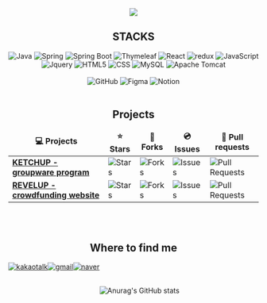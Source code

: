 <div align="center">
<img src="https://capsule-render.vercel.app/api?type=waving&color=BDBDC8&height=150&section=header&text=Welcome%20to%20HyeonJi%20GitHub%20&fontSize=40" />

<div align=center><h2>STACKS</h2></div>
 <img alt="Java" src="https://img.shields.io/badge/Java-007396?style=flat&logo=java&logoColor=white">
 <img alt="Spring" src="https://img.shields.io/badge/Spring-6DB33F?style=flat&logo=spring&logoColor=white"> 
 <img alt="Spring Boot" src="https://img.shields.io/badge/Spring Boot-6DB33F?style=flat&logo=SpringBoot&logoColor=white"/>
 <img alt="Thymeleaf" src="https://img.shields.io/badge/Thymeleaf-005F0F?style=flat&logo=Thymeleaf&logoColor=white">
  
 <img alt="React" src="https://img.shields.io/badge/React-61DAFB?style=flat&logo=react&logoColor=black"> 
 <img alt="redux" src="https://img.shields.io/badge/Redux-764ABC?style=flat&logo=Redux&logoColor=white" />
 <img alt="JavaScript" src="https://img.shields.io/badge/JavaScript-F7DF1E?style=flat&logo=javascript&logoColor=black"> 
 <img alt="Jquery" src="https://img.shields.io/badge/Jquery-0769AD?style=flat&logo=jquery&logoColor=white"> 
 <img alt="HTML5" src="https://img.shields.io/badge/HTML5-E34F26?style=flat&logo=html5&logoColor=white"> 
 <img alt="CSS" src="https://img.shields.io/badge/CSS-1572B6?style=flat&logo=css3&logoColor=white"> 
 <img alt="MySQL" src="https://img.shields.io/badge/MySQL-4479A1?style=flat&logo=mysql&logoColor=white"> 
 <img alt="Apache Tomcat" src="https://img.shields.io/badge/Apache Tomcat-F8DC75?style=flat&logo=apachetomcat&logoColor=white">
<br><br>
 <img alt="GitHub" src="https://img.shields.io/badge/GitHub-181717?style=flat-square&logo=github&logoColor=white"/>
  <img alt="Figma" src="https://img.shields.io/badge/Figma-F24E1E?style=flat-square&logo=figma&logoColor=white"/>
  <img alt="Notion" src="https://img.shields.io/badge/Notion-000000?style=flat-square&logo=notion&logoColor=white"/>
<br><br>
<h2>Projects</h2>
<table>
  <thead align="center">
    <tr border: none;>
      <td><b>💻 Projects</b></td>
      <td><b>⭐ Stars</b></td>
      <td><b>🔗 Forks</b></td>
      <td><b>💿 Issues</b></td>
      <td><b>📢 Pull requests</b></td>
    </tr>
  </thead>
  <tbody>
	  <tr>
      <td><a href="https://github.com/KIMHYEONJI13/Ketchup"><b>KETCHUP - groupware program</b></a></td>
      <td><img alt="Stars" src="https://img.shields.io/github/stars/KIMHYEONJI13/Ketchup?style=flat-square&labelColor=343b41"/></td>
      <td><img alt="Forks" src="https://img.shields.io/github/forks/KIMHYEONJI13/Ketchup?style=flat-square&labelColor=343b41"/></td>
      <td><img alt="Issues" src="https://img.shields.io/github/issues/KIMHYEONJI13/Ketchup?style=flat-square&labelColor=343b41"/></td>
      <td><img alt="Pull Requests" src="https://img.shields.io/github/issues-pr/KIMHYEONJI13/Ketchup?style=flat-square&labelColor=343b41"/></td>
    </tr>
    <tr>
      <td><a href="https://github.com/KIMHYEONJI1313/revelup_semi_project"><b>REVELUP - crowdfunding website</b></a></td>
      <td><img alt="Stars" src="https://img.shields.io/github/stars/KIMHYEONJI13/revelup_semi_project?style=flat-square&labelColor=343b41"/></td>
      <td><img alt="Forks" src="https://img.shields.io/github/forks/KIMHYEONJI13/revelup_semi_project?style=flat-square&labelColor=343b41"/></td>
      <td><img alt="Issues" src="https://img.shields.io/github/issues/KIMHYEONJI13/revelup_semi_project?style=flat-square&labelColor=343b41"/></td>
      <td><img alt="Pull Requests" src="https://img.shields.io/github/issues-pr/KIMHYEONJI13/revelup_semi_project?style=flat-square&labelColor=343b41"/></td>
    </tr>
  </tbody>
</table>
<br><br>

<div align=center><h2>Where to find me</h2></div>
<div style="display:flex; flex-direction:none;">
 <a href="https://open.kakao.com/o/sxDf7uXf">
        <img alt="kakaotalk" src="https://img.shields.io/badge/KakaoTalk-FFCA28?style=flat&logo=KakaoTalk&Color=black">
 </a>
 <a href="mailto:davithjk1310@gmail.com">
      <img alt="gmail" src="https://img.shields.io/badge/Gmail-EA4335?style=flat&logo=Gmail&logoColor=white"> 
 </a>
 <a href="mailto:wjk1310@gmail.com">
      <img alt="naver" src="https://img.shields.io/badge/naver-03C75A?style=flat&logo=Naver&logoColor=white"> 
 </a>
 
<br><br>
![Anurag's GitHub stats](https://github-readme-stats.vercel.app/api?username=KIMHYEONJI13&show_icons=true)
<br/>
 
</div>   

